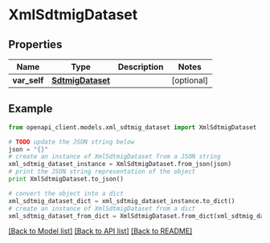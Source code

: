 # XmlSdtmigDataset


## Properties
Name | Type | Description | Notes
------------ | ------------- | ------------- | -------------
**var_self** | [**SdtmigDataset**](SdtmigDataset.md) |  | [optional] 

## Example

```python
from openapi_client.models.xml_sdtmig_dataset import XmlSdtmigDataset

# TODO update the JSON string below
json = "{}"
# create an instance of XmlSdtmigDataset from a JSON string
xml_sdtmig_dataset_instance = XmlSdtmigDataset.from_json(json)
# print the JSON string representation of the object
print XmlSdtmigDataset.to_json()

# convert the object into a dict
xml_sdtmig_dataset_dict = xml_sdtmig_dataset_instance.to_dict()
# create an instance of XmlSdtmigDataset from a dict
xml_sdtmig_dataset_from_dict = XmlSdtmigDataset.from_dict(xml_sdtmig_dataset_dict)
```
[[Back to Model list]](../README.md#documentation-for-models) [[Back to API list]](../README.md#documentation-for-api-endpoints) [[Back to README]](../README.md)


